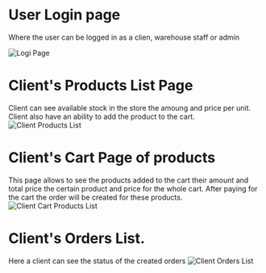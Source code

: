 # User Login page
Where the user can be logged in as a clien, warehouse staff or admin

![Logi Page](https://github.com/nkey-ops/assignment-web-store/assets/81760194/2983ff8c-72dd-4082-a790-2a58a8fa2768)
<br>

# Client's Products List Page
Client can see available stock in the store the amoung and price per unit. Client also have an ability to add the product to the cart.
![Client Products List](https://github.com/nkey-ops/assignment-web-store/assets/81760194/db5b4225-f4f1-4e85-9c7b-5d9a845449ce)
<br>

# Client's Cart Page of products
This page allows to see the products added to the cart their amount and total price the certain product and price for the whole cart.
After paying for the cart the order will be created for these products.
![Client Cart Products List](https://github.com/nkey-ops/assignment-web-store/assets/81760194/6f455319-5f95-4c2f-9fcf-8b3aa19a72cb)
<br>

# Client's Orders List.
Here a client can see the status of the created orders 
![Client Orders List](https://github.com/nkey-ops/assignment-web-store/assets/81760194/89b0f98a-e0a3-465f-b07d-ca0124282aef)
